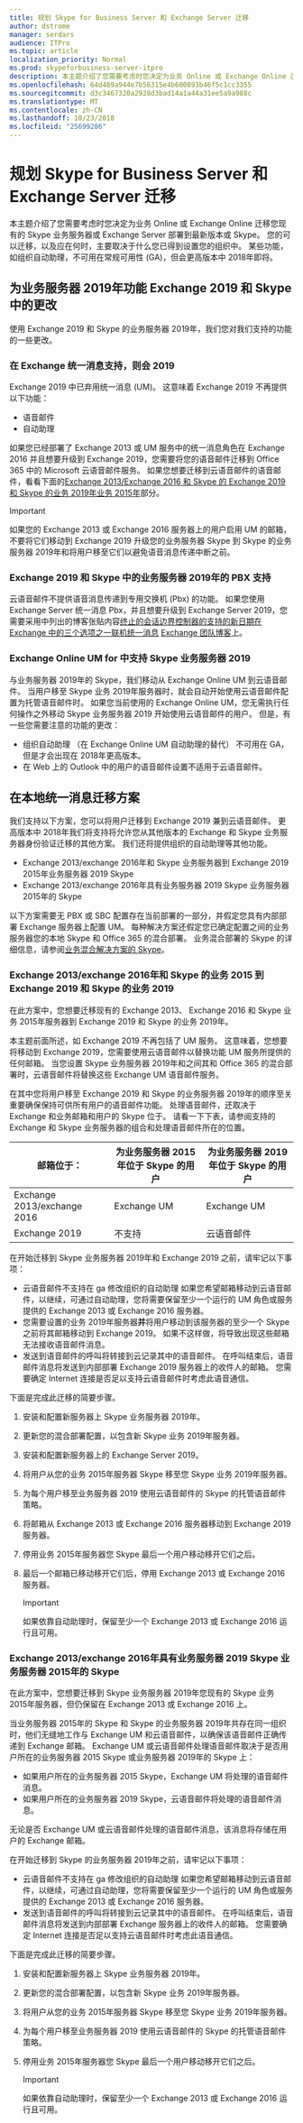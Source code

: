 ```yaml
---
title: 规划 Skype for Business Server 和 Exchange Server 迁移
author: dstrome
manager: serdars
audience: ITPro
ms.topic: article
localization_priority: Normal
ms.prod: skypeforbusiness-server-itpro
description: 本主题介绍了您需要考虑时您决定为业务 Online 或 Exchange Online 迁移您现有的 Skype 业务服务器或 Exchange Server 部署到最新版本或 Skype。
ms.openlocfilehash: 64d489a944e7b56315e4b600893b46f5c1cc3355
ms.sourcegitcommit: d3c3467320a2928d3bad14a1a44a31ee5a9a988c
ms.translationtype: MT
ms.contentlocale: zh-CN
ms.lasthandoff: 10/23/2018
ms.locfileid: "25699286"
---
```

# <a name="plan-for-skype-for-business-server-and-exchange-server-migration"></a>规划 Skype for Business Server 和 Exchange Server 迁移

本主题介绍了您需要考虑时您决定为业务 Online 或 Exchange Online 迁移您现有的 Skype 业务服务器或 Exchange Server 部署到最新版本或 Skype。 您的可以迁移，以及应在何时，主要取决于什么您已得到设置您的组织中。 某些功能，如组织自动助理，不可用在常规可用性 (GA)，但会更高版本中 2018年即将。

## <a name="feature-changes-in-exchange-2019-and-skype-for-business-server-2019"></a>为业务服务器 2019年功能 Exchange 2019 和 Skype 中的更改

使用 Exchange 2019 和 Skype 的业务服务器 2019年，我们您对我们支持的功能的一些更改。

### <a name="unified-messaging-support-in-exchange-2019"></a>在 Exchange 统一消息支持，则会 2019

Exchange 2019 中已弃用统一消息 (UM)。 这意味着 Exchange 2019 不再提供以下功能：

- 语音邮件
- 自动助理

如果您已经部署了 Exchange 2013 或 UM 服务中的统一消息角色在 Exchange 2016 并且想要升级到 Exchange 2019，您需要将您的语音邮件迁移到 Office 365 中的 Microsoft 云语音邮件服务。 如果您想要迁移到云语音邮件的语音邮件，看看下面的[Exchange 2013/Exchange 2016 和 Skype 的 Exchange 2019 和 Skype 的业务 2019年业务 2015年](#exchange-2013exchange-2016-and-skype-for-business-2015-to-exchange-2019-and-skype-for-business-2019)部分。
> [!IMPORTANT]
> 如果您的 Exchange 2013 或 Exchange 2016 服务器上的用户启用 UM 的邮箱，不要将它们移动到 Exchange 2019 升级您的业务服务器 Skype 到 Skype 的业务服务器 2019年和将用户移至它们以避免语音消息传递中断之前。

### <a name="pbx-support-in-exchange-2019-and-skype-for-business-server-2019"></a>Exchange 2019 和 Skype 中的业务服务器 2019年的 PBX 支持

云语音邮件不提供语音消息传递到专用交换机 (Pbx) 的功能。 如果您使用 Exchange Server 统一消息 Pbx，并且想要升级到 Exchange Server 2019，您需要采用中列出的博客张贴内容[终止的会话边界控制器的支持的新日期在 Exchange 中的三个选项之一联机统一消息](https://blogs.technet.microsoft.com/exchange/2018/04/24/new-date-for-discontinuation-of-support-for-session-border-controllers-in-exchange-online-unified-messaging/) [Exchange 团队博客](https://blogs.technet.microsoft.com/exchange/)上。

### <a name="exchange-online-um-support-in-skype-for-business-server-2019"></a>Exchange Online UM for 中支持 Skype 业务服务器 2019

与业务服务器 2019年的 Skype，我们移动从 Exchange Online UM 到云语音邮件。 当用户移至 Skype 业务 2019年服务器时，就会自动开始使用云语音邮件配置为托管语音邮件时。 如果您当前使用的 Exchange Online UM，您无需执行任何操作之外移动 Skype 业务服务器 2019 开始使用云语音邮件的用户。 但是，有一些您需要注意的功能的更改：

- 组织自动助理 （在 Exchange Online UM 自动助理的替代） 不可用在 GA，但是才会出现在 2018年更高版本。
- 在 Web 上的 Outlook 中的用户的语音邮件设置不适用于云语音邮件。

## <a name="on-premises-um-migration-scenarios"></a>在本地统一消息迁移方案

我们支持以下方案，您可以将用户迁移到 Exchange 2019 兼到云语音邮件。 更高版本中 2018年我们将支持将允许您从其他版本的 Exchange 和 Skype 业务服务器身份验证迁移的其他方案。 我们还将提供组织的自动助理等其他功能。

- Exchange 2013/exchange 2016年和 Skype 业务服务器到 Exchange 2019 2015年业务服务器 2019 Skype
- Exchange 2013/exchange 2016年具有业务服务器 2019 Skype 业务服务器 2015年的 Skype

以下方案需要无 PBX 或 SBC 配置存在当前部署的一部分，并假定您具有内部部署 Exchange 服务器上配置 UM。 每种解决方案还假定您已确定配置之间的业务服务器您的本地 Skype 和 Office 365 的混合部署。 业务混合部署的 Skype 的详细信息，请参阅[业务混合解决方案的 Skype](hybrid-solutions.md)。

### <a name="exchange-2013exchange-2016-and-skype-for-business-2015-to-exchange-2019-and-skype-for-business-2019"></a>Exchange 2013/exchange 2016年和 Skype 的业务 2015 到 Exchange 2019 和 Skype 的业务 2019

在此方案中，您想要迁移现有的 Exchange 2013、 Exchange 2016 和 Skype 业务 2015年服务器到 Exchange 2019 和 Skype 的业务 2019年。

本主题前面所述，如 Exchange 2019 不再包括了 UM 服务。 这意味着，您想要将移动到 Exchange 2019，您需要使用云语音邮件以替换功能 UM 服务所提供的任何邮箱。 当您设置 Skype 业务服务器 2019年和之间其和 Office 365 的混合部署时，云语音邮件将替换这些 Exchange UM 语音邮件服务。

在其中您将用户移至 Exchange 2019 和 Skype 的业务服务器 2019年的顺序至关重要确保保持可供所有用户的语音邮件功能。 处理语音邮件，还取决于 Exchange 和业务邮箱和用户的 Skype 位于。 请看一下下表，请参阅支持的 Exchange 和 Skype 业务服务器的组合和处理语音邮件所在的位置。

| 邮箱位于：            | 为业务服务器 2015年位于 Skype 的用户 | 为业务服务器 2019年位于 Skype 的用户  |
|--------------------------------|-----------------------------------------|------------------------------------------|
| Exchange 2013/exchange 2016    | Exchange UM                             | Exchange UM                              |
| Exchange 2019                  | 不支持                           | 云语音邮件                          |

在开始迁移到 Skype 业务服务器 2019年和 Exchange 2019 之前，请牢记以下事项：

- 云语音邮件不支持在 ga 修改组织的自动助理 如果您希望邮箱移动到云语音邮件，以继续，可通过自动助理，您将需要保留至少一个运行的 UM 角色或服务提供的 Exchange 2013 或 Exchange 2016 服务器。
- 您需要设置的业务 2019年服务器**并**将用户移动到该服务器的至少一个 Skype 之前将其邮箱移动到 Exchange 2019。 如果不这样做，将导致出现这些邮箱无法接收语音邮件消息。
- 发送到语音邮件的呼叫将转接到云记录其中的语音邮件。 在呼叫结束后，语音邮件消息将发送到内部部署 Exchange 2019 服务器上的收件人的邮箱。 您需要确定 Internet 连接是否足以支持云语音邮件时考虑此语音通信。

下面是完成此迁移的简要步骤。

1. 安装和配置新服务器上 Skype 业务服务器 2019年。
2. 更新您的混合部署配置，以包含新 Skype 业务 2019年服务器。
3. 安装和配置新服务器上的 Exchange Server 2019。
4. 将用户从您的业务 2015年服务器 Skype 移至您 Skype 业务 2019年服务器。
5. 为每个用户移至业务服务器 2019 使用云语音邮件的 Skype 的托管语音邮件策略。
6. 将邮箱从 Exchange 2013 或 Exchange 2016 服务器移动到 Exchange 2019 服务器。
7. 停用业务 2015年服务器您 Skype 最后一个用户移动移开它们之后。
8. 最后一个邮箱已移动移开它们后，停用 Exchange 2013 或 Exchange 2016 服务器。

    > [!IMPORTANT]
    > 如果依靠自动助理时，保留至少一个 Exchange 2013 或 Exchange 2016 运行且可用。

### <a name="skype-for-business-server-2015-to-skype-for-business-server-2019-with-exchange-2013exchange-2016"></a>Exchange 2013/exchange 2016年具有业务服务器 2019 Skype 业务服务器 2015年的 Skype

在此方案中，您想要迁移到 Skype 业务服务器 2019年您现有的 Skype 业务 2015年服务器，但仍保留在 Exchange 2013 或 Exchange 2016 上。

当业务服务器 2015年的 Skype 和 Skype 的业务服务器 2019年共存在同一组织时，他们无缝地工作与 Exchange UM 和云语音邮件，以确保该语音邮件正确传递到 Exchange 邮箱。 Exchange UM 或云语音邮件处理语音邮件取决于是否用户所在的业务服务器 2015 Skype 或业务服务器 2019年的 Skype 上：

- 如果用户所在的业务服务器 2015 Skype，Exchange UM 将处理的语音邮件消息。
- 如果用户所在的业务服务器 2019 Skype，云语音邮件将处理的语音邮件消息。

无论是否 Exchange UM 或云语音邮件处理的语音邮件消息，该消息将存储在用户的 Exchange 邮箱。

在开始迁移到 Skype 的业务服务器 2019年之前，请牢记以下事项：

- 云语音邮件不支持在 ga 修改组织的自动助理 如果您希望邮箱移动到云语音邮件，以继续，可通过自动助理，您将需要保留至少一个运行的 UM 角色或服务提供的 Exchange 2013 或 Exchange 2016 服务器。
- 发送到语音邮件的呼叫将转接到云记录其中的语音邮件。 在呼叫结束后，语音邮件消息将发送到内部部署 Exchange 服务器上的收件人的邮箱。 您需要确定 Internet 连接是否足以支持云语音邮件时考虑此语音通信。

下面是完成此迁移的简要步骤。

1. 安装和配置新服务器上 Skype 业务服务器 2019年。
2. 更新您的混合部署配置，以包含新 Skype 业务 2019年服务器。
3. 将用户从您的业务 2015年服务器 Skype 移至您 Skype 业务 2019年服务器。
4. 为每个用户移至业务服务器 2019 使用云语音邮件的 Skype 的托管语音邮件策略。
5. 停用业务 2015年服务器您 Skype 最后一个用户移动移开它们之后。

    > [!IMPORTANT]
    > 如果依靠自动助理时，保留至少一个 Exchange 2013 或 Exchange 2016 运行且可用。